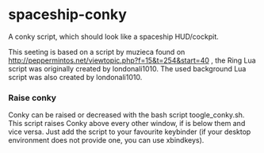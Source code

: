 spaceship-conky
==============

A conky script, which should look like a spaceship HUD/cockpit.

This seeting is based on a script by muzieca found on http://peppermintos.net/viewtopic.php?f=15&t=254&start=40 , the Ring Lua script was originally created by londonali1010.
The used background Lua script was also created by londonali1010.

### Raise conky
Conky can be raised or decreased with the bash script toogle_conky.sh. This script raises Conky above every other window, if is below them and vice versa.
Just add the script to your favourite keybinder (if your desktop environment does not provide one, you can use xbindkeys).
